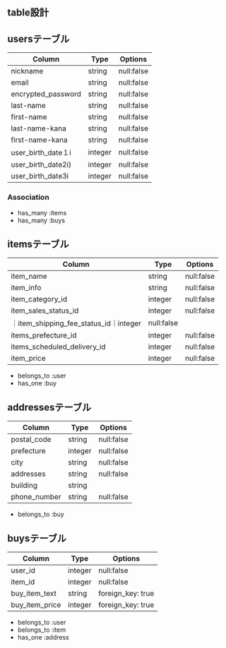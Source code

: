 ## table設計

## usersテーブル

|Column|Type|Options|
|------|----|-------|
|nickname|string|null:false|
|email|string|null:false|
|encrypted_password|string|null:false|
|last-name|string|null:false|
|first-name|string|null:false|
|last-name-kana|string|null:false|
|first-name-kana|string|null:false|
|user_birth_date１i|integer|null:false|
|user_birth_date2i)|integer|null:false|
|user_birth_date3i|integer|null:false|

### Association

- has_many :items
- has_many :buys

##  itemsテーブル

|Column|Type|Options|
|------|----|-------|
|item_name|string|null:false|
|item_info|string|null:false|
|item_category_id|integer|null:false|
|item_sales_status_id|integer|null:false|
｜item_shipping_fee_status_id｜integer|null:false|
|items_prefecture_id|integer|null:false|
|items_scheduled_delivery_id|integer|null:false|
|item_price|integer|null:false|

- belongs_to :user
- has_one :buy

## addressesテーブル

|Column|Type|Options|
|------|----|-------|
|postal_code|string|null:false|
|prefecture|integer|null:false|
|city|string|null:false|
|addresses|string|null:false|
|building|string|
|phone_number|string|null:false|

- belongs_to :buy

## buysテーブル

|Column|Type|Options|
|------|----|-------|
|user_id|integer|null:false|
item_id|integer|null:false|
|buy_item_text|string|foreign_key: true|
|buy_item_price|integer|foreign_key: true|

- belongs_to :user
- belongs_to :item
- has_one :address